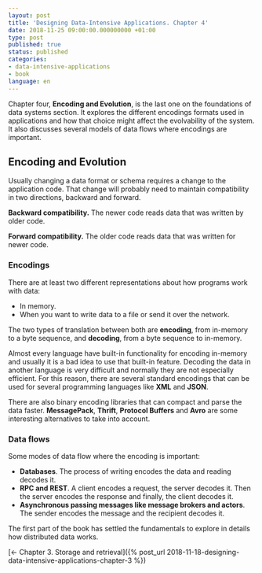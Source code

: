 ```yaml
---
layout: post
title: 'Designing Data-Intensive Applications. Chapter 4'
date: 2018-11-25 09:00:00.000000000 +01:00
type: post
published: true 
status: published
categories:
- data-intensive-applications
- book
language: en
---
```


Chapter four, **Encoding and Evolution**, is the last one on the foundations of data systems section. It explores the different encodings formats used in applications and how that choice might affect the evolvability of the system. It also discusses several models of data flows where encodings are important.  

## Encoding and Evolution

Usually changing a data format or schema requires a change to the application code. That change will probably need to maintain compatibility in two directions, backward and forward.

**Backward compatibility.**
The newer code reads data that was written by older code.

**Forward compatibility.** 
The older code reads data that was written for newer code.

### Encodings

There are at least two different representations about how programs work with data: 
* In memory.
* When you want to write data to a file or send it over the network.

The two types of translation between both are **encoding**, from in-memory to a byte sequence, and **decoding**, from a byte sequence to in-memory.

Almost every language have built-in functionality for encoding in-memory and usually it is a bad idea to use that built-in feature. Decoding the data in another language is very difficult and normally they are not especially efficient. For this reason, there are several standard encodings that can be used for several programming languages like **XML** and **JSON**.

There are also binary encoding libraries that can compact and parse the data faster. **MessagePack**, **Thrift**, **Protocol Buffers** and **Avro** are some interesting alternatives to take into account.

### Data flows

Some modes of data flow where the encoding is important:

* **Databases**. The process of writing encodes the data and reading decodes it.
* **RPC and REST**. A client encodes a request, the server decodes it. Then the server encodes the response and finally, the client decodes it.
* **Asynchronous passing messages like message brokers and actors**. The sender encodes the message and the recipient decodes it.


The first part of the book has settled the fundamentals to explore in details how distributed data works.

[<- Chapter 3. Storage and retrieval]({% post_url 2018-11-18-designing-data-intensive-applications-chapter-3 %})